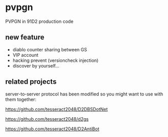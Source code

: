 pvpgn
=====

PVPGN in 91D2 production code

## new feature

* diablo counter sharing between GS
* VIP account
* hacking prevent (versioncheck injection)
* discover by yourself...

## related projects

server-to-server protocol has been modified so you might want to use with them together:

https://github.com/tesseract2048/D2DBSDotNet

https://github.com/tesseract2048/d2gs

https://github.com/tesseract2048/D2AntiBot


